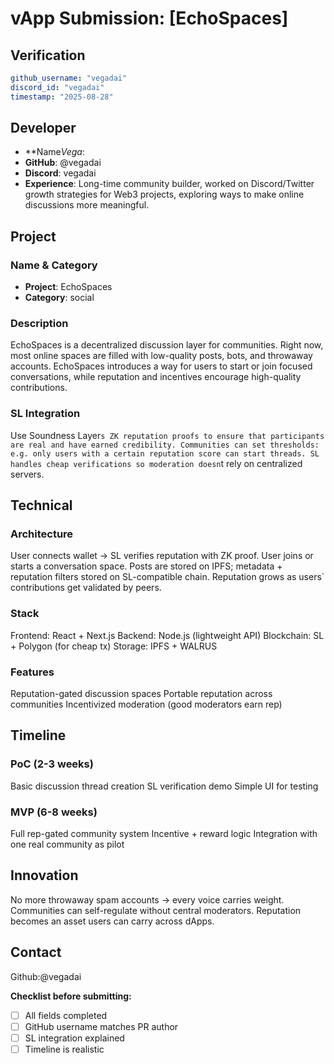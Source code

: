# vApp Submission: [EchoSpaces]

## Verification
```yaml
github_username: "vegadai"
discord_id: "vegadai"
timestamp: "2025-08-28"
```

## Developer
- **Name*Vega*: 
- **GitHub**: @vegadai
- **Discord**: vegadai
- **Experience**: Long-time community builder, worked on Discord/Twitter growth strategies for Web3 projects, exploring ways to make online discussions more meaningful.

## Project

### Name & Category
- **Project**: EchoSpaces
- **Category**: social

### Description
EchoSpaces is a decentralized discussion layer for communities.
Right now, most online spaces are filled with low-quality posts, bots, and throwaway accounts. EchoSpaces introduces a way for users to start or join focused conversations, while reputation and incentives encourage high-quality contributions.

### SL Integration  
Use Soundness Layer`s ZK reputation proofs to ensure that participants are real and have earned credibility.
Communities can set thresholds: e.g. only users with a certain reputation score can start threads.
SL handles cheap verifications so moderation doesn`t rely on centralized servers.

## Technical

### Architecture
User connects wallet → SL verifies reputation with ZK proof.
User joins or starts a conversation space.
Posts are stored on IPFS; metadata + reputation filters stored on SL-compatible chain.
Reputation grows as users` contributions get validated by peers.

### Stack
Frontend: React + Next.js
Backend: Node.js (lightweight API)
Blockchain: SL + Polygon (for cheap tx)
Storage: IPFS + WALRUS

### Features
Reputation-gated discussion spaces
Portable reputation across communities
Incentivized moderation (good moderators earn rep)

## Timeline

### PoC (2-3 weeks)
Basic discussion thread creation
SL verification demo
Simple UI for testing

### MVP (6-8 weeks)  
Full rep-gated community system
Incentive + reward logic
Integration with one real community as pilot

## Innovation
No more throwaway spam accounts → every voice carries weight.
Communities can self-regulate without central moderators.
Reputation becomes an asset users can carry across dApps.

## Contact
Github:@vegadai

**Checklist before submitting:**
- [ ] All fields completed
- [ ] GitHub username matches PR author  
- [ ] SL integration explained
- [ ] Timeline is realistic
